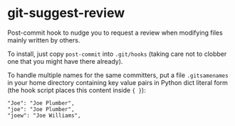 git-suggest-review
==================

Post-commit hook to nudge you to request a review when modifying files mainly
written by others.

To install, just copy `post-commit` into `.git/hooks` (taking care not to
clobber one that you might have there already).

To handle multiple names for the same committers, put a file `.gitsamenames`
in your home directory containing key value pairs in Python dict literal form
(the hook script places this content inside `{ }`):

    "Joe": "Joe Plumber",
    "joe": "Joe Plumber",
    "joew": "Joe Williams",
